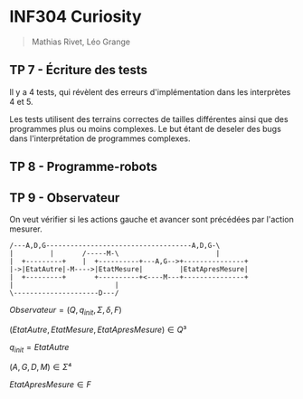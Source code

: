 # INF304 Curiosity

> Mathias Rivet, Léo Grange

## TP 7 - Écriture des tests

Il y a 4 tests, qui révèlent des erreurs d'implémentation dans les interprètes 4 et 5.

Les tests utilisent des terrains correctes de tailles différentes ainsi que des programmes plus ou moins complexes. Le but étant de deseler des bugs dans l'interprétation de programmes complexes.

## TP 8 - Programme-robots

## TP 9 - Observateur

On veut vérifier si les actions gauche et avancer sont précédées par l'action mesurer.

```
/---A,D,G------------------------------------A,D,G-\
|         |       /-----M-\                        |
|  +---------+    |  +----------+---A,G-->+---------------+
|->|EtatAutre|-M---->|EtatMesure|         |EtatApresMesure|
|  +---------+       +----------+<----M---+---------------+
|                         |
\---------------------D---/
```

$Observateur = (Q, q_{init}, \Sigma, \delta, F)$

$(EtatAutre, EtatMesure, EtatApresMesure) \in Q³$

$q_{init} = EtatAutre$

$(A, G, D, M) \in \Sigma⁴$

$EtatApresMesure \in F$
